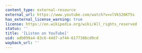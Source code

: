 ```yaml
---
content_type: external-resource
external_url: https://www.youtube.com/watch?v=vlVkS26KT5s
has_external_license_warning: true
license: https://en.wikipedia.org/wiki/All_rights_reserved
status: ''
title: '[Listen on YouTube]'
uid: adb099a4-83c6-44d7-af44-6177386cd9cd
wayback_url: ''
---
```

